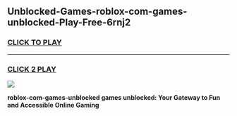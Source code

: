 
## Unblocked-Games-roblox-com-games-unblocked-Play-Free-6rnj2
<h3>
<a href="https://premium76.site?title=roblox-com-games-unblocked&ref=09A">CLICK TO PLAY</a></h3>
<hr>

<h3>
<a href="https://premium76.site?title=roblox-com-games-unblocked&ref=09A">CLICK 2 PLAY</a>
  
</h3>

<a href="https://premium76.site?title=roblox-com-games-unblocked&ref=09A"><img src="https://clearcache.store/games.png"></a>


**roblox-com-games-unblocked games unblocked: Your Gateway to Fun and Accessible Online Gaming**
